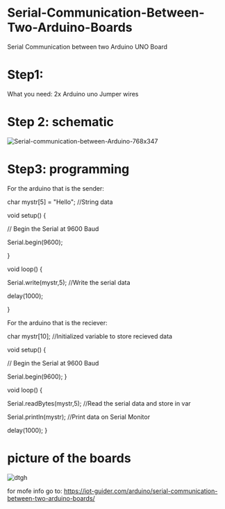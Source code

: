 # Serial-Communication-Between-Two-Arduino-Boards
Serial Communication between two Arduino UNO Board

# Step1:
What you need:
2x Arduino uno
Jumper wires

# Step 2: schematic
![Serial-communication-between-Arduino-768x347](https://user-images.githubusercontent.com/61006702/77056709-1932d880-69d3-11ea-9c86-a5f99c9396e0.png)

# Step3: programming

For the arduino that is the sender:



char mystr[5] = "Hello"; //String data


void setup() {

  // Begin the Serial at 9600 Baud
  
  Serial.begin(9600);
  
}

void loop() {

  Serial.write(mystr,5); //Write the serial data
  
  delay(1000);
  
}

For the arduino that is the reciever:



char mystr[10]; //Initialized variable to store recieved data

void setup() {

  // Begin the Serial at 9600 Baud
  
  Serial.begin(9600);
}

void loop() {

  Serial.readBytes(mystr,5); //Read the serial data and store in var
  
  Serial.println(mystr); //Print data on Serial Monitor

  delay(1000);
}

# picture of the boards
![dtgh](https://user-images.githubusercontent.com/61006702/77057149-cefe2700-69d3-11ea-86fc-49622920e7b3.jpg)

for mofe info go to: https://iot-guider.com/arduino/serial-communication-between-two-arduino-boards/
